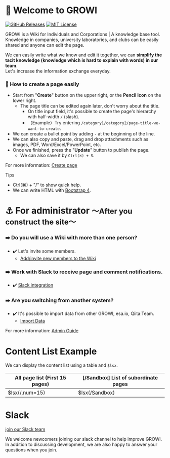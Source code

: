 # :tada: Welcome to GROWI

[![GitHub Releases](https://img.shields.io/github/release/weseek/growi.svg)](https://github.com/weseek/growi/releases/latest)
[![MIT License](https://img.shields.io/badge/license-MIT-blue.svg?style=flat)](https://github.com/weseek/growi/blob/master/LICENSE)

GROWI is a Wiki for Individuals and Corporations | A knowledge base tool.
Knowledge in companies, university laboratories, and clubs can be easily shared and anyone can edit the page.

We can easily write what we know and edit it together, we can **simplify the tacit knowledge (knowledge which is hard to explain with words) in our team**.  
Let's increase the information exchange everyday.

### :beginner: How to create a page easily 

- Start from "**Create**" button on the upper right, or the **Pencil Icon** on the lower right.
    - The page title can be edited again later, don't worry about the title.
        - On title input field, it's possible to create the page's hierarchy with half-width `/` (slash).
        - （Example）Try entering `/category1/category2/page-title-we-want-to-create`.
- We can create a bullet point by adding `-`  at the beginning of the line.
- We can also copy and paste, drag and drop attachments such as images, PDF, Word/Excel/PowerPoint, etc.
- Once we finished, press the "**Update**" button to publish the page.
    - We can also save it by `Ctrl(⌘) + S`.

For more information: [Create page](https://docs.growi.org/en/guide/features/create_page.html)

<div class="mt-4 card border-primary">
  <div class="card-header bg-primary text-light">
    Tips
  </div>
  <div class="card-body">
    <ul>
      <li>Ctrl(⌘) + "/" to show quick help.</li>
      <li>We can write HTML with <a href="https://getbootstrap.com/docs/4.6/components/">Bootstrap 4</a>.</li>
    </ul>
  </div>
</div>

# :anchor: For administrator <small>〜After you construct the site〜</small>

### :arrow_right: Do you will use a Wiki with more than one person?
- :heavy_check_mark: Let's invite some members.
    - [Add/invite new members to the Wiki](https://docs.growi.org/en/admin-guide/management-cookbook/user-management.html#temporary-issuance-of-a-new-user)
### :arrow_right: Work with Slack to receive page and comment notifications.
- :heavy_check_mark:  [Slack integration](https://docs.growi.org/en/admin-guide/management-cookbook/slack-integration/#overview)
### :arrow_right: Are you switching from another system?
- :heavy_check_mark: It's possible to import data from other GROWI, esa.io, Qiita:Team.
    -  [Import Data](https://docs.growi.org/en/admin-guide/management-cookbook/import.html)

For more information: [Admin Guide](https://docs.growi.org/en/admin-guide/)


# Content List Example

We can display the content list using a table and `$lsx`.

| All page list (First 15 pages)      | [/Sandbox] List of subordinate pages |
| ----------------------------------- | ------------------------------------ |
| $lsx(/,num=15)                      | $lsx(/Sandbox)                       |

# Slack

<a href="https://communityinviter.com/apps/wsgrowi/invite/">join our Slack team</a>

We welcome newcomers joining our slack channel to help improve GROWI.
In addition to discussing development, we are also happy to answer your questions when you join.
